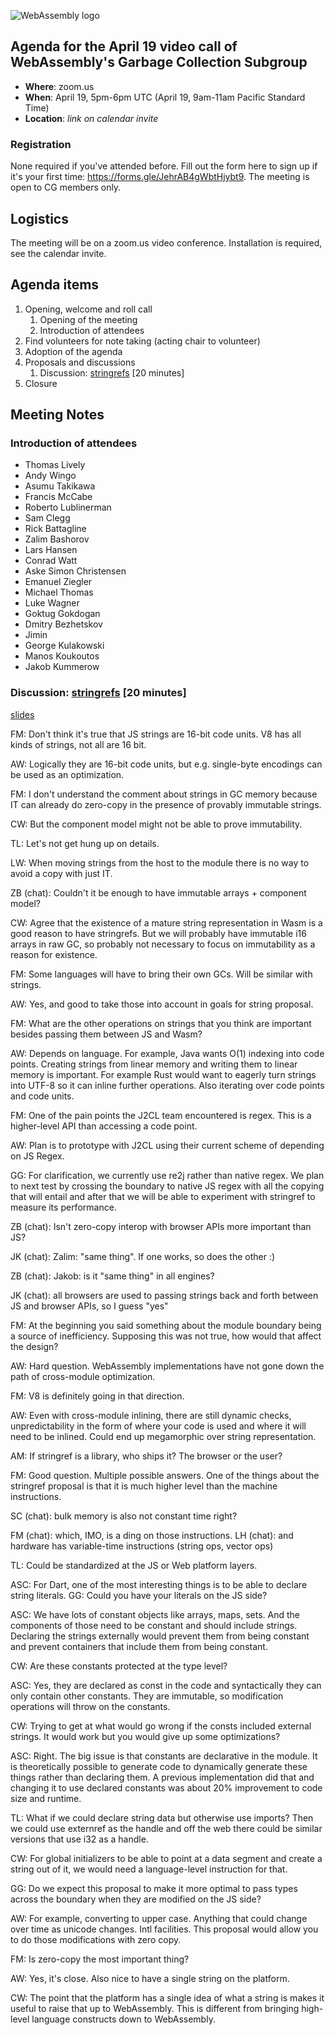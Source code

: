 ![WebAssembly logo](/images/WebAssembly.png)

## Agenda for the April 19 video call of WebAssembly's Garbage Collection Subgroup

- **Where**: zoom.us
- **When**: April 19, 5pm-6pm UTC (April 19, 9am-11am Pacific Standard Time)
- **Location**: *link on calendar invite*

### Registration

None required if you've attended before. Fill out the form here to sign up if
it's your first time: https://forms.gle/JehrAB4gWbtHjybt9. The meeting is open
to CG members only.

## Logistics

The meeting will be on a zoom.us video conference.
Installation is required, see the calendar invite.

## Agenda items

1. Opening, welcome and roll call
    1. Opening of the meeting
    1. Introduction of attendees
1. Find volunteers for note taking (acting chair to volunteer)
1. Adoption of the agenda
1. Proposals and discussions
    1. Discussion: [stringrefs](https://github.com/wingo/stringrefs) [20 minutes]
1. Closure

## Meeting Notes

### Introduction of attendees

- Thomas Lively
- Andy Wingo
- Asumu Takikawa
- Francis McCabe
- Roberto Lublinerman
- Sam Clegg
- Rick Battagline
- Zalim Bashorov
- Lars Hansen
- Conrad Watt
- Aske Simon Christensen
- Emanuel Ziegler
- Michael Thomas
- Luke Wagner
- Goktug Gokdogan
- Dmitry Bezhetskov
- Jimin
- George Kulakowski
- Manos Koukoutos
- Jakob Kummerow

### Discussion: [stringrefs](https://github.com/wingo/stringrefs) [20 minutes]

[slides](https://github.com/wingo/stringrefs/blob/main/stringrefs-gc-subgroup-19-04-2022-slides.pdf)

FM: Don't think it's true that JS strings are 16-bit code units. V8 has all kinds of strings, not all are 16 bit.

AW: Logically they are 16-bit code units, but e.g. single-byte encodings can be used as an optimization.

FM: I don't understand the comment about strings in GC memory because IT can already do zero-copy in the presence of provably immutable strings.

CW: But the component model might not be able to prove immutability.

TL: Let's not get hung up on details.

LW: When moving strings from the host to the module there is no way to avoid a copy with just IT.

ZB (chat): Couldn't it be enough to have immutable arrays + component model?

CW: Agree that the existence of a mature string representation in Wasm is a good reason to have stringrefs. But we will probably have immutable i16 arrays in raw GC, so probably not necessary to focus on immutability as a reason for existence.

FM: Some languages will have to bring their own GCs. Will be similar with strings.

AW: Yes, and good to take those into account in goals for string proposal.

FM: What are the other operations on strings that you think are important besides passing them between JS and Wasm?

AW: Depends on language. For example, Java wants O(1) indexing into code points. Creating strings from linear memory and writing them to linear memory is important. For example Rust would want to eagerly turn strings into UTF-8 so it can inline further operations. Also iterating over code points and code units.

FM: One of the pain points the J2CL team encountered is regex. This is a higher-level API than accessing a code point.

AW: Plan is to prototype with J2CL using their current scheme of depending on JS Regex.

GG: For clarification, we currently use re2j rather than native regex. We plan to next test by crossing the boundary to native JS regex with all the copying that will entail and after that we will be able to experiment with stringref to measure its performance.

ZB (chat): Isn't zero-copy interop with browser APIs more important than JS?

JK (chat): Zalim: "same thing". If one works, so does the other :)

ZB (chat): Jakob: is it "same thing" in all engines? 

JK (chat): all browsers are used to passing strings back and forth between JS and browser APIs, so I guess "yes"

FM: At the beginning you said something about the module boundary being a source of inefficiency. Supposing this was not true, how would that affect the design?

AW: Hard question. WebAssembly implementations have not gone down the path of cross-module optimization.

FM: V8 is definitely going in that direction.

AW: Even with cross-module inlining, there are still dynamic checks, unpredictability in the form of where your code is used and where it will need to be inlined. Could end up megamorphic over string representation.

AM: If stringref is a library, who ships it? The browser or the user?

FM: Good question. Multiple possible answers. One of the things about the stringref proposal is that it is much higher level than the machine instructions.

SC (chat): bulk memory is also not constant time right?

FM (chat): which, IMO, is a ding on those instructions.
LH (chat): and hardware has variable-time instructions (string ops, vector ops)

TL: Could be standardized at the JS or Web platform layers.

ASC: For Dart, one of the most interesting things is to be able to declare string literals.
GG: Could you have your literals on the JS side?

ASC: We have lots of constant objects like arrays, maps, sets. And the components of those need to be constant and should include strings. Declaring the strings externally would prevent them from being constant and prevent containers that include them from being constant.

CW: Are these constants protected at the type level?

ASC: Yes, they are declared as const in the code and syntactically they can only contain other constants. They are immutable, so modification operations will throw on the constants.

CW: Trying to get at what would go wrong if the consts included external strings. It would work but you would give up some optimizations?

ASC: Right. The big issue is that constants are declarative in the module. It is theoretically possible to generate code to dynamically generate these things rather than declaring them. A previous implementation did that and changing it to use declared constants was about 20% improvement to code size and runtime.

TL: What if we could declare string data but otherwise use imports? Then we could use externref as the handle and off the web there could be similar versions that use i32 as a handle.

CW: For global initializers to be able to point at a data segment and create a string out of it, we would need a language-level instruction for that.

GG: Do we expect this proposal to make it more optimal to pass types across the boundary when they are modified on the JS side?

AW: For example, converting to upper case. Anything that could change over time as unicode changes. Intl facilities. This proposal would allow you to do those modifications with zero copy.

FM: Is zero-copy the most important thing?

AW: Yes, it's close. Also nice to have a single string on the platform.

CW: The point that the platform has a single idea of what a string is makes it useful to raise that up to WebAssembly. This is different from bringing high-level language constructs down to WebAssembly.
